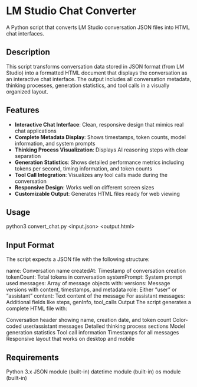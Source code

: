 # LM Studio Chat Converter

A Python script that converts LM Studio conversation JSON files into HTML chat interfaces.

## Description

This script transforms conversation data stored in JSON format (from LM Studio) into a formatted HTML document that displays the conversation as an interactive chat interface. The output includes all conversation metadata, thinking processes, generation statistics, and tool calls in a visually organized layout.

## Features

- **Interactive Chat Interface**: Clean, responsive design that mimics real chat applications
- **Complete Metadata Display**: Shows timestamps, token counts, model information, and system prompts
- **Thinking Process Visualization**: Displays AI reasoning steps with clear separation
- **Generation Statistics**: Shows detailed performance metrics including tokens per second, timing information, and token counts
- **Tool Call Integration**: Visualizes any tool calls made during the conversation
- **Responsive Design**: Works well on different screen sizes
- **Customizable Output**: Generates HTML files ready for web viewing

## Usage
python3 convert_chat.py <input.json> <output.html>

## Input Format
The script expects a JSON file with the following structure:

name: Conversation name
createdAt: Timestamp of conversation creation
tokenCount: Total tokens in conversation
systemPrompt: System prompt used
messages: Array of message objects with:
versions: Message versions with content, timestamps, and metadata
role: Either “user” or “assistant”
content: Text content of the message
For assistant messages: Additional fields like steps, genInfo, tool_calls
Output
The script generates a complete HTML file with:

Conversation header showing name, creation date, and token count
Color-coded user/assistant messages
Detailed thinking process sections
Model generation statistics
Tool call information
Timestamps for all messages
Responsive layout that works on desktop and mobile


## Requirements
Python 3.x
JSON module (built-in)
datetime module (built-in)
os module (built-in)
